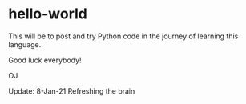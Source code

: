 # hello-world
This will be to post and try Python code in the journey of learning this language.

Good luck everybody!

OJ

Update: 8-Jan-21 Refreshing the brain
